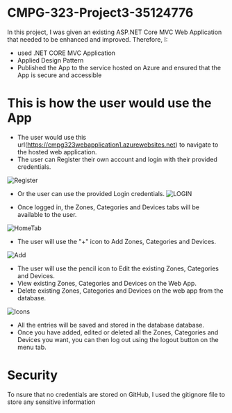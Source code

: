 # CMPG-323-Project3-35124776
In this project, I was given an existing ASP.NET Core MVC Web Application that needed 
to be enhanced and improved. Therefore, I: 
  * used .NET CORE MVC Application 
  * Applied Design Pattern
  * Published the App to the service hosted on Azure and ensured that the App is secure and accessible

# This is how the user would use the App
  * The user would use this url(https://cmpg323webapplication1.azurewebsites.net) to navigate to the hosted web application.
  * The user can Register their own account and login with their provided credentials.
  
   ![Register](https://user-images.githubusercontent.com/90704811/193010714-6128c60d-14f4-41c0-ba7b-a74a6a25c455.png)

    
  * Or the user can use the provided Login credentials.
   ![LOGIN](https://user-images.githubusercontent.com/90704811/193010423-e25acfd3-bb0f-4490-8bd9-c0b6fe423776.png)

   
  * Once logged in, the Zones, Categories and Devices tabs will be available to the user. 
  
   ![HomeTab](https://user-images.githubusercontent.com/90704811/193009300-48689f72-f610-49e3-b643-920963aa7b27.png)
   
  * The user will use the "+" icon to Add Zones, Categories and Devices.
  
   ![Add](https://user-images.githubusercontent.com/90704811/193009869-3d283f9f-135b-4e9e-8e5d-0dad5d3db501.png) 
   
  * The user will use the pencil icon to Edit the existing Zones, Categories and Devices.
  * View existing Zones, Categories and Devices on the Web App.
  * Delete existing Zones, Categories and Devices on the web app from the database.
  
   ![Icons](https://user-images.githubusercontent.com/90704811/193010600-46d3a83b-0e32-4787-9b05-e0644fb3bc57.png)
   
  * All the entries will be saved and stored in the database database. 
  * Once you have added, edited or deleted all the Zones, Categories and Devices you want, you can then log out using the logout button on the menu tab.

# Security
  To nsure that no credentials are stored on GitHub, I used the gitignore file to store any sensitive information
